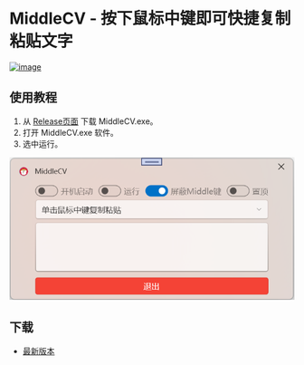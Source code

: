 # MiddleCV - 按下鼠标中键即可快捷复制粘贴文字

[![image](https://img.shields.io/github/v/release/hehang0/MiddleCV.svg?label=latest)](https://github.com/HeHang0/MiddleCV/releases)

## 使用教程

1. 从 [Release页面](https://github.com/HeHang0/MiddleCV/releases/latest) 下载 MiddleCV.exe。
2. 打开 MiddleCV.exe 软件。
3. 选中运行。

![image](./demo.png)

## 下载

+ [最新版本](https://github.com/HeHang0/AudioShare/releases/latest)
